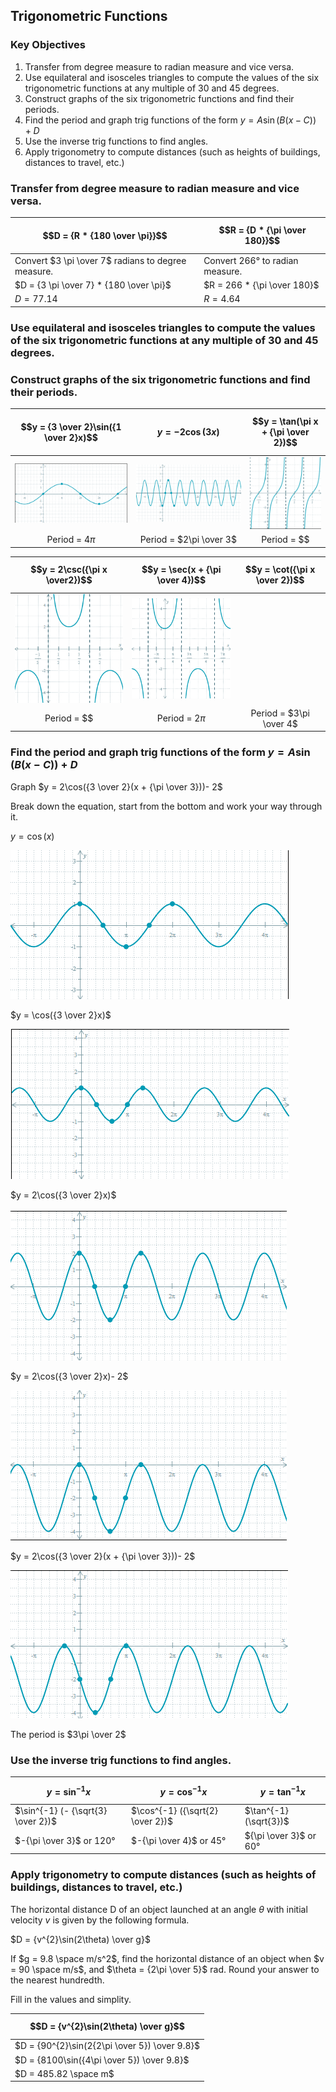 ## Trigonometric Functions

### Key Objectives

1. Transfer from degree measure to radian measure and vice versa.
2. Use equilateral and isosceles triangles to compute the values of the six trigonometric functions at any multiple of 30 and 45 degrees.
3. Construct graphs of the six trigonometric functions and find their periods.
4. Find the period and graph trig functions of the form $y = A \sin(B (x - C)) + D$
5. Use the inverse trig functions to find angles.
6. Apply trigonometry to compute distances (such as heights of buildings, distances to travel, etc.)

### Transfer from degree measure to radian measure and vice versa.

| $$D = {R * {180 \over \pi}}$$                      | $$R = {D * {\pi \over 180}}$$   |
|----------------------------------------------------|---------------------------------|
| Convert $3 \pi \over 7$ radians to degree measure. | Convert 266° to radian measure. |
| $D = {3 \pi \over 7} * {180 \over \pi}$            | $R = 266 * {\pi \over 180}$     |
| $D = 77.14$                                       | $R = 4.64$                     |


### Use equilateral and isosceles triangles to compute the values of the six trigonometric functions at any multiple of 30 and 45 degrees.



### Construct graphs of the six trigonometric functions and find their periods.

|$$y = {3 \over 2}\sin({1 \over 2}x)$$|$$y = -2\cos(3x)$$      |$$y = \tan(\pi x + {\pi \over 2})$$|
|:-----------------------------------:|:----------------------:|:---------------------------------:|
|![Alt text](https://github.com/Jase-Dryden/Math/blob/58053dae4f13e5d7d46d0b515179ab6a465be556/TrigonometricFunctions/image-3.png)             |![Alt text](https://github.com/Jase-Dryden/Math/blob/58053dae4f13e5d7d46d0b515179ab6a465be556/TrigonometricFunctions/image-2.png)|![Alt text](https://github.com/Jase-Dryden/Math/blob/58053dae4f13e5d7d46d0b515179ab6a465be556/TrigonometricFunctions/image-5.png)           |
|Period = $4\pi$                      |Period = $2\pi \over 3$ |Period = $$                       |

|$$y = 2\csc({\pi x \over2})$$|$$y = \sec(x + {\pi \over 4})$$|$$y = \cot({\pi x \over 2})$$ |
|:---------------------------:|:-----------------------------:|:----------------------------:|
|![Alt text](https://github.com/Jase-Dryden/Math/blob/af48f62ff658b77e3655ac6e89a3b60f784d05ea/TrigonometricFunctions/image-6.png)     |![Alt text](https://github.com/Jase-Dryden/Math/blob/af48f62ff658b77e3655ac6e89a3b60f784d05ea/TrigonometricFunctions/image-4.png)       |                              |
|Period = $$                  |Period = $2\pi$               |Period = $3\pi \over 4$       |
### Find the period and graph trig functions of the form $y = A \sin(B (x - C)) + D$

Graph $y = 2\cos({3 \over 2}(x + {\pi \over 3}))- 2$

Break down the equation, start from the bottom and work your way through it.

$y = \cos(x)$

![Alt text](image.png)

$y = \cos({3 \over 2}x)$

![Alt text](<Screenshot 2023-12-07 020847.png>)

$y = 2\cos({3 \over 2}x)$

![Alt text](<Screenshot 2023-12-07 021050.png>)

$y = 2\cos({3 \over 2}x)- 2$

![Alt text](<Screenshot 2023-12-07 021212.png>)

$y = 2\cos({3 \over 2}(x + {\pi \over 3}))- 2$

![Alt text](image-1.png)

The period is $3\pi \over 2$

### Use the inverse trig functions to find angles.

| $$y = \sin^{-1} x$$                | $$y = \cos^{-1} x$$              | $$y = \tan^{-1} x$$      |
|------------------------------------|----------------------------------|--------------------------|
| $\sin^{-1} (- {\sqrt{3} \over 2})$ | $\cos^{-1} ({\sqrt{2} \over 2})$ | $\tan^{-1} (\sqrt{3})$   |
| $-{\pi \over 3}$ or $120°$        | $-{\pi \over 4}$ or $45°$        | ${\pi \over 3}$ or $60°$ |

### Apply trigonometry to compute distances (such as heights of buildings, distances to travel, etc.)

The horizontal distance D of an object launched at an angle $\theta$ with initial velocity $v$ is given by the following formula.

$D = {v^{2}\sin(2\theta) \over g}$

If $g = 9.8 \space m/s^2$, find the horizontal distance of an object when $v = 90 \space m/s$, and $\theta = {2\pi \over 5}$ rad. Round your answer to the nearest hundredth.

Fill in the values and simplity.

|$$D = {v^{2}\sin(2\theta) \over g}$$|
|----------------------------------|
|$D = {90^{2}\sin(2{2\pi \over 5}) \over 9.8}$|
|$D = {8100\sin({4\pi \over 5}) \over 9.8}$|
|$D = 485.82 \space m$|